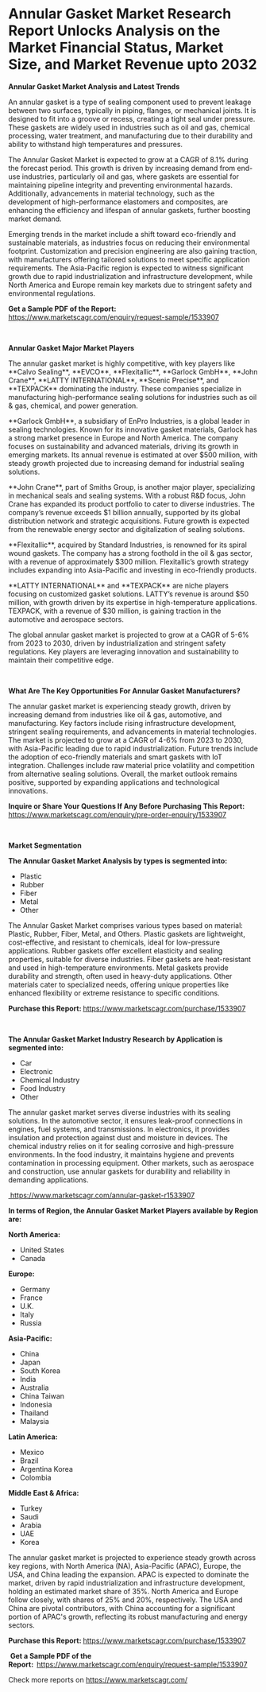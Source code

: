<p><h1>Annular Gasket Market Research Report Unlocks Analysis on the Market Financial Status, Market Size, and Market Revenue upto 2032</h1></p><p><strong>Annular Gasket Market Analysis and Latest Trends</strong></p>
<p><p>An annular gasket is a type of sealing component used to prevent leakage between two surfaces, typically in piping, flanges, or mechanical joints. It is designed to fit into a groove or recess, creating a tight seal under pressure. These gaskets are widely used in industries such as oil and gas, chemical processing, water treatment, and manufacturing due to their durability and ability to withstand high temperatures and pressures.</p><p>The Annular Gasket Market is expected to grow at a CAGR of 8.1% during the forecast period. This growth is driven by increasing demand from end-use industries, particularly oil and gas, where gaskets are essential for maintaining pipeline integrity and preventing environmental hazards. Additionally, advancements in material technology, such as the development of high-performance elastomers and composites, are enhancing the efficiency and lifespan of annular gaskets, further boosting market demand.</p><p>Emerging trends in the market include a shift toward eco-friendly and sustainable materials, as industries focus on reducing their environmental footprint. Customization and precision engineering are also gaining traction, with manufacturers offering tailored solutions to meet specific application requirements. The Asia-Pacific region is expected to witness significant growth due to rapid industrialization and infrastructure development, while North America and Europe remain key markets due to stringent safety and environmental regulations.</p></p>
<p><strong>Get a Sample PDF of the Report:&nbsp;</strong> <a href="https://www.marketscagr.com/enquiry/request-sample/1533907?utm_campaign=2008&utm_medium=2&utm_source=Github&utm_content=ia&utm_term=26012025&utm_id=annular-gasket">https://www.marketscagr.com/enquiry/request-sample/1533907</a></p>
<p>&nbsp;</p>
<p><strong>Annular Gasket Major Market Players</strong></p>
<p><p>The annular gasket market is highly competitive, with key players like **Calvo Sealing**, **EVCO**, **Flexitallic**, **Garlock GmbH**, **John Crane**, **LATTY INTERNATIONAL**, **Scenic Precise**, and **TEXPACK** dominating the industry. These companies specialize in manufacturing high-performance sealing solutions for industries such as oil & gas, chemical, and power generation.</p><p>**Garlock GmbH**, a subsidiary of EnPro Industries, is a global leader in sealing technologies. Known for its innovative gasket materials, Garlock has a strong market presence in Europe and North America. The company focuses on sustainability and advanced materials, driving its growth in emerging markets. Its annual revenue is estimated at over $500 million, with steady growth projected due to increasing demand for industrial sealing solutions.</p><p>**John Crane**, part of Smiths Group, is another major player, specializing in mechanical seals and sealing systems. With a robust R&D focus, John Crane has expanded its product portfolio to cater to diverse industries. The company’s revenue exceeds $1 billion annually, supported by its global distribution network and strategic acquisitions. Future growth is expected from the renewable energy sector and digitalization of sealing solutions.</p><p>**Flexitallic**, acquired by Standard Industries, is renowned for its spiral wound gaskets. The company has a strong foothold in the oil & gas sector, with a revenue of approximately $300 million. Flexitallic’s growth strategy includes expanding into Asia-Pacific and investing in eco-friendly products.</p><p>**LATTY INTERNATIONAL** and **TEXPACK** are niche players focusing on customized gasket solutions. LATTY’s revenue is around $50 million, with growth driven by its expertise in high-temperature applications. TEXPACK, with a revenue of $30 million, is gaining traction in the automotive and aerospace sectors.</p><p>The global annular gasket market is projected to grow at a CAGR of 5-6% from 2023 to 2030, driven by industrialization and stringent safety regulations. Key players are leveraging innovation and sustainability to maintain their competitive edge.</p></p>
<p>&nbsp;</p>
<p><strong>What Are The Key Opportunities For Annular Gasket Manufacturers?</strong></p>
<p><p>The annular gasket market is experiencing steady growth, driven by increasing demand from industries like oil & gas, automotive, and manufacturing. Key factors include rising infrastructure development, stringent sealing requirements, and advancements in material technologies. The market is projected to grow at a CAGR of 4-6% from 2023 to 2030, with Asia-Pacific leading due to rapid industrialization. Future trends include the adoption of eco-friendly materials and smart gaskets with IoT integration. Challenges include raw material price volatility and competition from alternative sealing solutions. Overall, the market outlook remains positive, supported by expanding applications and technological innovations.</p></p>
<p><strong>Inquire or Share Your Questions If Any Before Purchasing This Report:</strong> <a href="https://www.marketscagr.com/enquiry/pre-order-enquiry/1533907?utm_campaign=2008&utm_medium=2&utm_source=Github&utm_content=ia&utm_term=26012025&utm_id=annular-gasket">https://www.marketscagr.com/enquiry/pre-order-enquiry/1533907</a></p>
<p>&nbsp;</p>
<p><strong>Market Segmentation</strong></p>
<p><strong>The Annular Gasket Market Analysis by types is segmented into:</strong></p>
<p><ul><li>Plastic</li><li>Rubber</li><li>Fiber</li><li>Metal</li><li>Other</li></ul></p>
<p><p>The Annular Gasket Market comprises various types based on material: Plastic, Rubber, Fiber, Metal, and Others. Plastic gaskets are lightweight, cost-effective, and resistant to chemicals, ideal for low-pressure applications. Rubber gaskets offer excellent elasticity and sealing properties, suitable for diverse industries. Fiber gaskets are heat-resistant and used in high-temperature environments. Metal gaskets provide durability and strength, often used in heavy-duty applications. Other materials cater to specialized needs, offering unique properties like enhanced flexibility or extreme resistance to specific conditions.</p></p>
<p><strong>Purchase this Report:&nbsp;</strong><a href="https://www.marketscagr.com/purchase/1533907?utm_campaign=2008&utm_medium=2&utm_source=Github&utm_content=ia&utm_term=26012025&utm_id=annular-gasket">https://www.marketscagr.com/purchase/1533907</a></p>
<p>&nbsp;</p>
<p><strong>The Annular Gasket Market Industry Research by Application is segmented into:</strong></p>
<p><ul><li>Car</li><li>Electronic</li><li>Chemical Industry</li><li>Food Industry</li><li>Other</li></ul></p>
<p><p>The annular gasket market serves diverse industries with its sealing solutions. In the automotive sector, it ensures leak-proof connections in engines, fuel systems, and transmissions. In electronics, it provides insulation and protection against dust and moisture in devices. The chemical industry relies on it for sealing corrosive and high-pressure environments. In the food industry, it maintains hygiene and prevents contamination in processing equipment. Other markets, such as aerospace and construction, use annular gaskets for durability and reliability in demanding applications.</p></p>
<p><a href="https://www.marketscagr.com/annular-gasket-r1533907?utm_campaign=2008&utm_medium=2&utm_source=Github&utm_content=ia&utm_term=26012025&utm_id=annular-gasket">&nbsp;https://www.marketscagr.com/annular-gasket-r1533907</a></p>
<p><strong>In terms of Region, the Annular Gasket Market Players available by Region are:</strong></p>
<p>
    <p> <strong> North America: </strong>
        <ul>
            <li>United States</li>
            <li>Canada</li>
        </ul>
        </p> 
    <p> <strong> Europe: </strong>
        <ul>
            <li>Germany</li>
            <li>France</li>
            <li>U.K.</li>
            <li>Italy</li>
            <li>Russia</li>
        </ul>
        </p> 
    <p> <strong> Asia-Pacific: </strong>
        <ul>
            <li>China</li>
            <li>Japan</li>
            <li>South Korea</li>
            <li>India</li>
            <li>Australia</li>
            <li>China Taiwan</li>
            <li>Indonesia</li>
            <li>Thailand</li>
            <li>Malaysia</li>
        </ul>
        </p> 
    <p> <strong> Latin America: </strong>
        <ul>
            <li>Mexico</li>
            <li>Brazil</li>
            <li>Argentina Korea</li>
            <li>Colombia</li>
        </ul>
        </p> 
    <p> <strong> Middle East & Africa: </strong>
        <ul>
            <li>Turkey</li>
            <li>Saudi</li>
            <li>Arabia</li>
            <li>UAE</li>
            <li>Korea</li>
        </ul>
    </p>
    </p>
<p><p>The annular gasket market is projected to experience steady growth across key regions, with North America (NA), Asia-Pacific (APAC), Europe, the USA, and China leading the expansion. APAC is expected to dominate the market, driven by rapid industrialization and infrastructure development, holding an estimated market share of 35%. North America and Europe follow closely, with shares of 25% and 20%, respectively. The USA and China are pivotal contributors, with China accounting for a significant portion of APAC's growth, reflecting its robust manufacturing and energy sectors.</p></p>
<p><strong>Purchase this Report: </strong><a href="https://www.marketscagr.com/purchase/1533907?utm_campaign=2008&utm_medium=2&utm_source=Github&utm_content=ia&utm_term=26012025&utm_id=annular-gasket">https://www.marketscagr.com/purchase/1533907</a></p>
<p>&nbsp;<strong>Get a Sample PDF of the Report:&nbsp;&nbsp;</strong><a href="https://www.marketscagr.com/enquiry/request-sample/1533907?utm_campaign=2008&utm_medium=2&utm_source=Github&utm_content=ia&utm_term=26012025&utm_id=annular-gasket">https://www.marketscagr.com/enquiry/request-sample/1533907</a></p>
<p><strong></strong></p>
<p>Check more reports on <a href="https://www.marketscagr.com/?utm_campaign=2008&utm_medium=2&utm_source=Github&utm_content=ia&utm_term=26012025&utm_id=annular-gasket">https://www.marketscagr.com/</a></p>